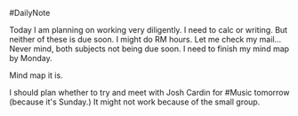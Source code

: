 #DailyNote 

Today I am planning on working very diligently. 
I need to calc or writing. But neither of these is due soon. I might do RM hours.
Let me check my mail...
Never mind, both subjects not being due soon. I need to finish my mind map by Monday.

Mind map it is.

I should plan whether to try and meet with Josh Cardin for #Music  tomorrow (because it's Sunday.) It might not work because of the small group.